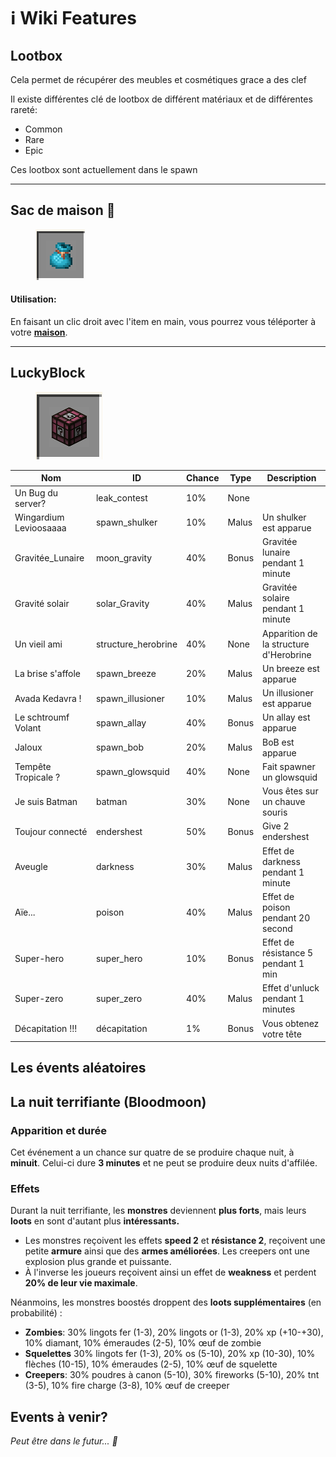 # ℹ️ Wiki Features



## Lootbox

Cela permet de récupérer des meubles et cosmétiques grace a des clef

Il existe différentes clé de lootbox de différent matériaux et de différentes rareté:

* Common
* Rare
* Epic

Ces lootbox sont actuellement dans le spawn

***

## Sac de maison 🎒

<figure><img src="../.gitbook/assets/home_bag.png" alt=""><figcaption></figcaption></figure>

#### Utilisation:

En faisant un clic droit avec l'item en main, vous pourrez vous téléporter à votre [**maison**](https://wiki.openmc.fr/commandes/maisons).

***

## LuckyBlock

<figure><img src="../.gitbook/assets/luckyblock.png" alt=""><figcaption></figcaption></figure>

| Nom                    | ID                   | Chance | Type  | Description                            |
| ---------------------- | -------------------- | ------ | ----- | -------------------------------------- |
| Un Bug du server?      | leak\_contest        | 10%    | None  |                                        |
| Wingardium Levioosaaaa | spawn\_shulker       | 10%    | Malus | Un shulker est apparue                 |
| Gravitée\_Lunaire      | moon\_gravity        | 40%    | Bonus | Gravitée lunaire pendant 1 minute      |
| Gravité solair         | solar\_Gravity       | 40%    | Malus | Gravitée solaire pendant 1 minute      |
| Un vieil ami           | structure\_herobrine | 40%    | None  | Apparition de la structure d'Herobrine |
| La brise s'affole      | spawn\_breeze        | 20%    | Malus | Un breeze est apparue                  |
| Avada Kedavra !        | spawn\_illusioner    | 10%    | Malus | Un illusioner est apparue              |
| Le schtroumf Volant    | spawn\_allay         | 40%    | Bonus | Un allay est apparue                   |
| Jaloux                 | spawn\_bob           | 20%    | Malus | BoB est apparue                        |
| Tempête Tropicale ?    | spawn\_glowsquid     | 40%    | None  | Fait spawner un glowsquid              |
| Je suis Batman         | batman               | 30%    | None  | Vous êtes sur un chauve souris         |
| Toujour connecté       | endershest           | 50%    | Bonus | Give 2 endershest                      |
| Aveugle                | darkness             | 30%    | Malus | Effet de darkness pendant 1 minute     |
| Aïe...                 | poison               | 40%    | Malus | Effet de poison pendant 20 second      |
| Super-hero             | super\_hero          | 10%    | Bonus | Effet de résistance 5 pendant 1 min    |
| Super-zero             | super\_zero          | 40%    | Malus | Effet d'unluck pendant 1 minutes       |
| Décapitation !!!       | décapitation         | 1%     | Bonus | Vous obtenez votre tête                |



## Les évents aléatoires

## La nuit terrifiante (Bloodmoon)

### Apparition et durée

Cet événement a un chance sur quatre de se produire chaque nuit, à **minuit**. Celui-ci dure **3 minutes** et ne peut se produire deux nuits d'affilée.

### Effets

Durant la nuit terrifiante, les **monstres** deviennent **plus forts**, mais leurs **loots** en sont d'autant plus **intéressants.**

* Les monstres reçoivent les effets **speed 2** et **résistance 2**, reçoivent une petite **armure** ainsi que des **armes améliorées**. Les creepers ont une explosion plus grande et puissante.
* À l'inverse les joueurs reçoivent ainsi un effet de **weakness** et perdent **20% de leur vie maximale**.

Néanmoins, les monstres boostés droppent des **loots supplémentaires** (en probabilité) :

* **Zombies**: 30% lingots fer (1-3), 20% lingots or (1-3), 20% xp (+10-+30), 10% diamant, 10% émeraudes (2-5), 10% œuf de zombie
* **Squelettes** 30% lingots fer (1-3), 20% os (5-10), 20% xp (10-30), 10% flèches (10-15), 10% émeraudes (2-5), 10% œuf de squelette
* **Creepers**: 30% poudres à canon (5-10), 30% fireworks (5-10), 20% tnt (3-5), 10% fire charge (3-8), 10% œuf de creeper

## Events à venir?

_Peut être dans le futur... 👀_
